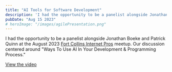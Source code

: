 ```yaml
---
title: "AI Tools for Software Development"
description: 'I had the opportunity to be a panelist alongside Jonathan Boeke and Patrick Quinn at the August 2023 Fort Collins Internet Pros meetup. Our discussion centered around "Ways To Use AI In Your Development & Programming Process."'
pubDate: "Aug 15 2023"
# heroImage: "/images/agilePresentation.png"
---
```


I had the opportunity to be a panelist alongside Jonathan Boeke and Patrick Quinn at the August 2023 [Fort Collins Internet Pros](https://www.meetup.com/gofcip/) meetup. Our discussion centered around "Ways To Use AI In Your Development & Programming Process."

[View the video](https://drive.google.com/file/d/1VhxUPAN1hdRA-yYcE4de5B_UJ8QQEuJx/view?usp=drive_link)
